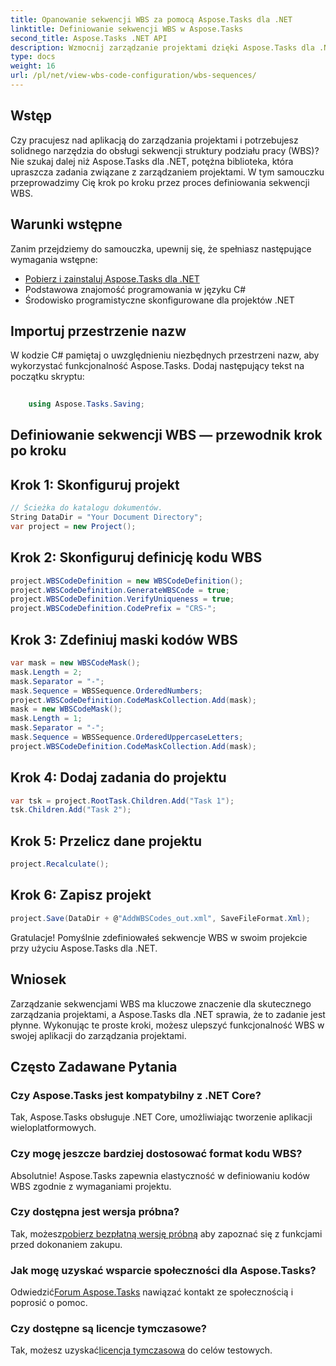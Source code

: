 ```yaml
---
title: Opanowanie sekwencji WBS za pomocą Aspose.Tasks dla .NET
linktitle: Definiowanie sekwencji WBS w Aspose.Tasks
second_title: Aspose.Tasks .NET API
description: Wzmocnij zarządzanie projektami dzięki Aspose.Tasks dla .NET – płynnie definiuj sekwencje WBS i bez wysiłku zwiększaj wydajność. #Aspose #Zadania #MS Projekt
type: docs
weight: 16
url: /pl/net/view-wbs-code-configuration/wbs-sequences/
---
```

## Wstęp
Czy pracujesz nad aplikacją do zarządzania projektami i potrzebujesz solidnego narzędzia do obsługi sekwencji struktury podziału pracy (WBS)? Nie szukaj dalej niż Aspose.Tasks dla .NET, potężna biblioteka, która upraszcza zadania związane z zarządzaniem projektami. W tym samouczku przeprowadzimy Cię krok po kroku przez proces definiowania sekwencji WBS.
## Warunki wstępne
Zanim przejdziemy do samouczka, upewnij się, że spełniasz następujące wymagania wstępne:
- [Pobierz i zainstaluj Aspose.Tasks dla .NET](https://releases.aspose.com/tasks/net/)
- Podstawowa znajomość programowania w języku C#
- Środowisko programistyczne skonfigurowane dla projektów .NET
## Importuj przestrzenie nazw
W kodzie C# pamiętaj o uwzględnieniu niezbędnych przestrzeni nazw, aby wykorzystać funkcjonalność Aspose.Tasks. Dodaj następujący tekst na początku skryptu:
```csharp
    
    using Aspose.Tasks.Saving;
```
## Definiowanie sekwencji WBS — przewodnik krok po kroku
## Krok 1: Skonfiguruj projekt
```csharp
// Ścieżka do katalogu dokumentów.
String DataDir = "Your Document Directory";
var project = new Project();
```
## Krok 2: Skonfiguruj definicję kodu WBS
```csharp
project.WBSCodeDefinition = new WBSCodeDefinition();
project.WBSCodeDefinition.GenerateWBSCode = true;
project.WBSCodeDefinition.VerifyUniqueness = true;
project.WBSCodeDefinition.CodePrefix = "CRS-";
```
## Krok 3: Zdefiniuj maski kodów WBS
```csharp
var mask = new WBSCodeMask();
mask.Length = 2;
mask.Separator = "-";
mask.Sequence = WBSSequence.OrderedNumbers;
project.WBSCodeDefinition.CodeMaskCollection.Add(mask);
mask = new WBSCodeMask();
mask.Length = 1;
mask.Separator = "-";
mask.Sequence = WBSSequence.OrderedUppercaseLetters;
project.WBSCodeDefinition.CodeMaskCollection.Add(mask);
```
## Krok 4: Dodaj zadania do projektu
```csharp
var tsk = project.RootTask.Children.Add("Task 1");
tsk.Children.Add("Task 2");
```
## Krok 5: Przelicz dane projektu
```csharp
project.Recalculate();
```
## Krok 6: Zapisz projekt
```csharp
project.Save(DataDir + @"AddWBSCodes_out.xml", SaveFileFormat.Xml);
```
Gratulacje! Pomyślnie zdefiniowałeś sekwencje WBS w swoim projekcie przy użyciu Aspose.Tasks dla .NET.
## Wniosek
Zarządzanie sekwencjami WBS ma kluczowe znaczenie dla skutecznego zarządzania projektami, a Aspose.Tasks dla .NET sprawia, że to zadanie jest płynne. Wykonując te proste kroki, możesz ulepszyć funkcjonalność WBS w swojej aplikacji do zarządzania projektami.
## Często Zadawane Pytania
### Czy Aspose.Tasks jest kompatybilny z .NET Core?
Tak, Aspose.Tasks obsługuje .NET Core, umożliwiając tworzenie aplikacji wieloplatformowych.
### Czy mogę jeszcze bardziej dostosować format kodu WBS?
Absolutnie! Aspose.Tasks zapewnia elastyczność w definiowaniu kodów WBS zgodnie z wymaganiami projektu.
### Czy dostępna jest wersja próbna?
 Tak, możesz[pobierz bezpłatną wersję próbną](https://releases.aspose.com/) aby zapoznać się z funkcjami przed dokonaniem zakupu.
### Jak mogę uzyskać wsparcie społeczności dla Aspose.Tasks?
 Odwiedzić[Forum Aspose.Tasks](https://forum.aspose.com/c/tasks/15) nawiązać kontakt ze społecznością i poprosić o pomoc.
### Czy dostępne są licencje tymczasowe?
 Tak, możesz uzyskać[licencja tymczasowa](https://purchase.aspose.com/temporary-license/) do celów testowych.